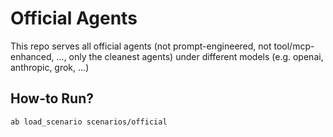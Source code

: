 # Official Agents

This repo serves all official agents (not prompt-engineered, not tool/mcp-enhanced, ..., only the cleanest agents) under different models (e.g. openai, anthropic, grok, ...)

## How-to Run?

`ab load_scenario scenarios/official`